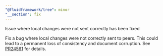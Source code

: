 ```yaml
---
"@fluidframework/tree": minor
"__section": fix
---
```

Issue where local changes were not sent correctly has been fixed

Fix a bug where local changes were not correctly sent to peers.
This could lead to a permanent loss of consistency and document corruption.
See [PR24561](https://github.com/microsoft/FluidFramework/pull/24561) for details.
